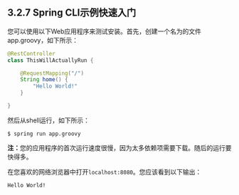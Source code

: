 <h2>3.2.7 Spring CLI示例快速入门</h2>

您可以使用以下Web应用程序来测试安装。首先，创建一个名为的文件app.groovy，如下所示：

```java
@RestController
class ThisWillActuallyRun {

    @RequestMapping("/")
    String home() {
        "Hello World!"
    }

}
```

然后从shell运行，如下所示：

```
$ spring run app.groovy
```

<b>注：</b>您的应用程序的首次运行速度很慢，因为太多依赖项需要下载。随后的运行要快得多。

在您喜欢的网络浏览器中打开```localhost:8080```。您应该看到以下输出：


```
Hello World!
```